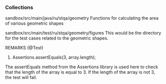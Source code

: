 ### Collections

sandbox/src/main/java/ru/stqa/geometry
Functions for calculating the area of various geometric shapes

sandbox/src/main/test/ru/stqa/geometry/figures
This would be the directory for the test cases related to the geometric shapes.

REMARKS (@Test)

1) Assertions.assertEquals(3, array.length);

The assertEquals method from the Assertions library is used here to check that the length of the array is equal to 3.
If the length of the array is not 3, the test will fail.
